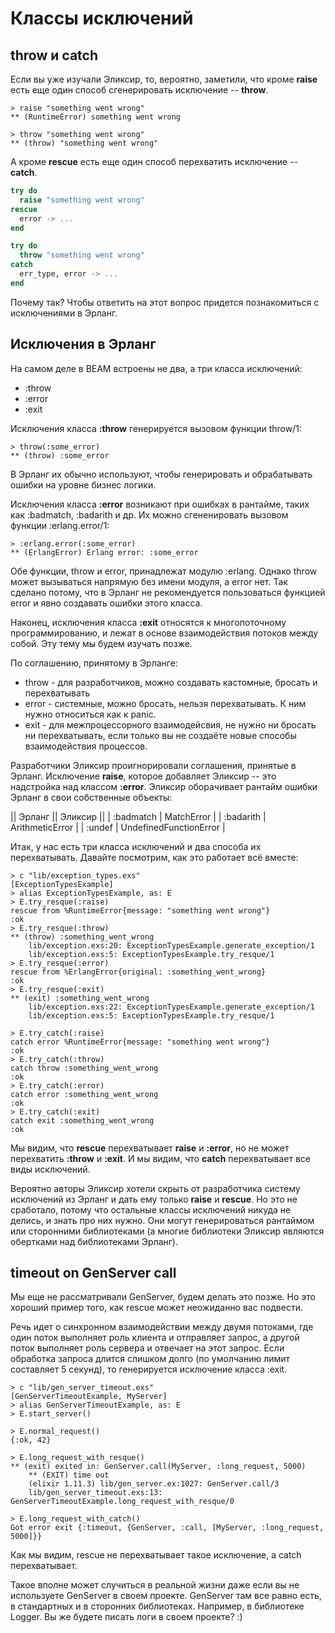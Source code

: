 # Классы исключений

## throw и catch

Если вы уже изучали Эликсир, то, вероятно, заметили, что кроме **raise** есть еще один способ сгенерировать исключение -- **throw**. 

```
> raise "something went wrong"
** (RuntimeError) something went wrong

> throw "something went wrong"
** (throw) "something went wrong"
```

А кроме **rescue** есть еще один способ перехватить исключение -- **catch**. 

```elixir
try do
  raise "something went wrong"
rescue
  error -> ...
end

try do
  throw "something went wrong"
catch
  err_type, error -> ...
end
```

Почему так? Чтобы ответить на этот вопрос придется познакомиться с исключениями в Эрланг.

## Исключения в Эрланг

На самом деле в BEAM встроены не два, а три класса исключений:
- :throw
- :error
- :exit

Исключения класса **:throw** генерируется вызовом функции throw/1:

```elixir-iex
> throw(:some_error)
** (throw) :some_error
```

В Эрланг их обычно используют, чтобы генерировать и обрабатывать ошибки на уровне бизнес логики.

Исключения класса **:error** возникают при ошибках в рантайме, таких как :badmatch, :badarith и др. Их можно сгененировать вызовом функции :erlang.error/1:

```elixir-iex
> :erlang.error(:some_error)
** (ErlangError) Erlang error: :some_error
```

Обе функции, throw и error, принадлежат модулю :erlang. Однако throw может вызываться напрямую без имени модуля, а error нет. Так сделано потому, что в Эрланг не рекомендуется пользоваться функцией error и явно создавать ошибки этого класса.

Наконец, исключения класса **:exit** относятся к многопоточному программированию, и лежат в основе взаимодействия потоков между собой. Эту тему мы будем изучать позже. 

По соглашению, принятому в Эрланге:
- throw - для разработчиков, можно создавать кастомные, бросать и перехватывать
- error - системные, можно бросать, нельзя перехватывать. К ним нужно относиться как к panic.
- exit - для межпроцессорного взаимодейсвия, не нужно ни бросать ни перехватывать, если только вы не создаёте новые способы взаимодействия процессов.

Разработчики Эликсир проигнорировали соглашения, принятые в Эрланг. Исключение **raise**, которое добавляет Эликсир -- это надстройка над классом **:error**. Эликсир оборачивает рантайм ошибки Эрланг в свои собственные объекты:

|| Эрланг || Эликсир ||
| :badmatch | MatchError |
| :badarith | ArithmeticError |
| :undef | UndefinedFunctionError |

Итак, у нас есть три класса исключений и два способа их перехватывать. Давайте посмотрим, как это работает всё вместе:

```elixir-iex
> c "lib/exception_types.exs"
[ExceptionTypesExample]
> alias ExceptionTypesExample, as: E
> E.try_resque(:raise)
rescue from %RuntimeError{message: "something went wrong"}
:ok
> E.try_resque(:throw)
** (throw) :something_went_wrong
    lib/exception.exs:20: ExceptionTypesExample.generate_exception/1
    lib/exception.exs:5: ExceptionTypesExample.try_resque/1
> E.try_resque(:error)
rescue from %ErlangError{original: :something_went_wrong}
:ok
> E.try_resque(:exit) 
** (exit) :something_went_wrong
    lib/exception.exs:22: ExceptionTypesExample.generate_exception/1
    lib/exception.exs:5: ExceptionTypesExample.try_resque/1

> E.try_catch(:raise)
catch error %RuntimeError{message: "something went wrong"}
:ok
> E.try_catch(:throw)
catch throw :something_went_wrong
:ok
> E.try_catch(:error)
catch error :something_went_wrong
:ok
> E.try_catch(:exit)
catch exit :something_went_wrong
:ok
```

Мы видим, что **rescue** перехватывает **raise** и **:error**, но не может перехватить **:throw** и **:exit**. И мы видим, что **catch** перехватывает все виды исключений.

Вероятно авторы Эликсир хотели скрыть от разработчика систему исключений из Эрланг и дать ему только **raise** и **rescue**. Но это не сработало, потому что остальные классы исключений никуда не делись, и знать про них нужно. Они могут генерироваться рантаймом или сторонними библиотеками (а многие библиотеки Эликсир являются обертками над библиотеками Эрланг).

## timeout on GenServer call

Мы еще не рассматривали GenServer, будем делать это позже. Но это хороший пример того, как rescue может неожиданно вас подвести. 

Речь идет о синхронном взаимодействии между двумя потоками, где один поток выполняет роль клиента и отправляет запрос, а другой поток выполняет роль сервера и отвечает на этот запрос. Если обработка запроса длится слишком долго (по умолчанию лимит составляет 5 секунд), то генерируется исключение класса :exit. 

```elixir-iex
> c "lib/gen_server_timeout.exs"
[GenServerTimeoutExample, MyServer]
> alias GenServerTimeoutExample, as: E
> E.start_server()

> E.normal_request()
{:ok, 42}

> E.long_request_with_resque()
** (exit) exited in: GenServer.call(MyServer, :long_request, 5000)
    ** (EXIT) time out
    (elixir 1.11.3) lib/gen_server.ex:1027: GenServer.call/3
    lib/gen_server_timeout.exs:13: GenServerTimeoutExample.long_request_with_resque/0

> E.long_request_with_catch() 
Got error exit {:timeout, {GenServer, :call, [MyServer, :long_request, 5000]}}
```

Как мы видим, rescue не перехватывает такое исключение, а catch перехватывает.

Такое вполне может случиться в реальной жизни даже если вы не используете GenServer в своем проекте. GenServer там все равно есть, в стандартных и в сторонних библиотеках. Например, в библиотеке Logger. Вы же будете писать логи в своем проекте? :)
